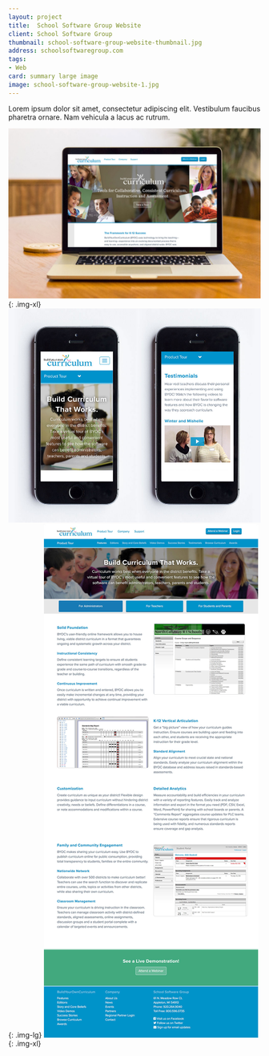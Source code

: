 ```yaml
---
layout: project
title:  School Software Group Website
client: School Software Group
thumbnail: school-software-group-website-thumbnail.jpg
address: schoolsoftwaregroup.com
tags:
- Web
card: summary large image
image: school-software-group-website-1.jpg
---
```


Lorem ipsum dolor sit amet, consectetur adipiscing elit. Vestibulum faucibus pharetra ornare. Nam vehicula a lacus ac rutrum.

![School Software Group Website](/img/school-software-group-website-1.jpg){: .img-xl}
![School Software Group Website](/img/school-software-group-website-3.jpg){: .img-lg}
![School Software Group Website](/img/school-software-group-website-2.jpg){: .img-xl}